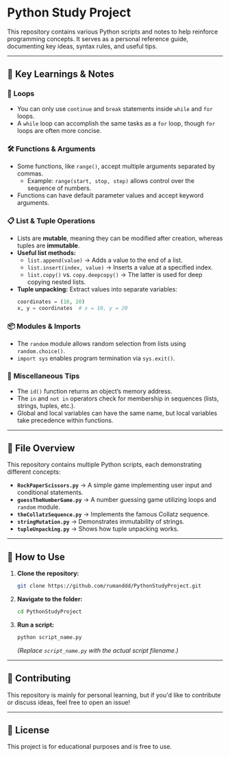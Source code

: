 
# **Python Study Project**

This repository contains various Python scripts and notes to help reinforce programming concepts. It serves as a personal reference guide, documenting key ideas, syntax rules, and useful tips.

---

##  📌 **Key Learnings & Notes**

### 🔄 **Loops**
- You can only use `continue` and `break` statements inside `while` and `for` loops.
- A `while` loop can accomplish the same tasks as a `for` loop, though `for` loops are often more concise.

### 🛠 **Functions & Arguments**
- Some functions, like `range()`, accept multiple arguments separated by commas.
  - Example: `range(start, stop, step)` allows control over the sequence of numbers.
- Functions can have default parameter values and accept keyword arguments.

### 📋 **List & Tuple Operations**
- Lists are **mutable**, meaning they can be modified after creation, whereas tuples are **immutable**.
- **Useful list methods:**
  - `list.append(value)` → Adds a value to the end of a list.
  - `list.insert(index, value)` → Inserts a value at a specified index.
  - `list.copy()` vs. `copy.deepcopy()` → The latter is used for deep copying nested lists.
- **Tuple unpacking:** Extract values into separate variables:
  ```python
  coordinates = (10, 20)
  x, y = coordinates  # x = 10, y = 20
  ```

### 📦 **Modules & Imports**
- The `random` module allows random selection from lists using `random.choice()`.
- `import sys` enables program termination via `sys.exit()`.

### 🔹 **Miscellaneous Tips**
- The `id()` function returns an object’s memory address.
- The `in` and `not in` operators check for membership in sequences (lists, strings, tuples, etc.).
- Global and local variables can have the same name, but local variables take precedence within functions.

---

## 📁 **File Overview**
This repository contains multiple Python scripts, each demonstrating different concepts:

- **`RockPaperScissors.py`** → A simple game implementing user input and conditional statements.
- **`guessTheNumberGame.py`** → A number guessing game utilizing loops and `random` module.
- **`theCollatzSequence.py`** → Implements the famous Collatz sequence.
- **`stringMutation.py`** → Demonstrates immutability of strings.
- **`tupleUnpacking.py`** → Shows how tuple unpacking works.

---

## 🚀 **How to Use**
1. **Clone the repository:**
   ```bash
   git clone https://github.com/rumanddd/PythonStudyProject.git
   ```
2. **Navigate to the folder:**
   ```bash
   cd PythonStudyProject
   ```
3. **Run a script:**
   ```bash
   python script_name.py
   ```
   *(Replace `script_name.py` with the actual script filename.)*

---

## 🤝 **Contributing**
This repository is mainly for personal learning, but if you'd like to contribute or discuss ideas, feel free to open an issue!

---

## 📜 **License**
This project is for educational purposes and is free to use.

